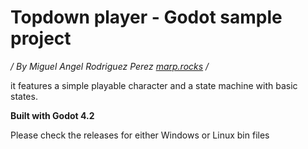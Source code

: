 # Topdown player - Godot sample project

*/ By Miguel Angel Rodriguez Perez [marp.rocks](https://marp.rocks) /*

it features a simple playable character and a state machine with basic states.

**Built with Godot 4.2**

Please check the releases for either Windows or Linux bin files
